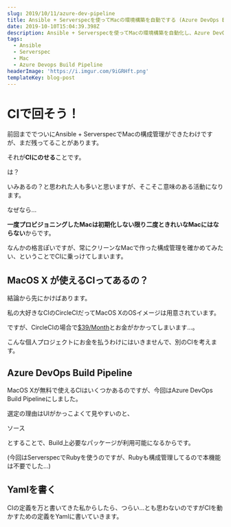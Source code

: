 ```yaml
---
slug: 2019/10/11/azure-dev-pipeline
title: Ansible + Serverspecを使ってMacの環境構築を自動でする (Azure DevOps Build Pipeline編)
date: 2019-10-10T15:04:39.398Z
description: Ansible + Serverspecを使ってMacの環境構築を自動化し、Azure DevOps Build PipelineでCIを回します。
tags:
  - Ansible
  - Serverspec
  - Mac
  - Azure Devops Build Pipeline
headerImage: 'https://i.imgur.com/9iGRHft.png'
templateKey: blog-post
---
```

# CIで回そう！

前回まででついにAnsible + ServerspecでMacの構成管理ができたわけですが、まだ残ってることがあります。

それが**CIにのせる**ことです。

は？

いみあるの？と思われた人も多いと思いますが、そこそこ意味のある活動になります。

なぜなら…

**一度プロビジョニングしたMacは初期化しない限り二度ときれいなMacにはならない**からです。

なんかの格言ぽいですが、常にクリーンなMacで作った構成管理を確かめてみたい、ということでCIに乗っけてしまいます。

## MacOS X が使えるCIってあるの？


結論から先にかけばあります。

私の大好きなCIのCircleCIだってMacOS XのOSイメージは用意されています。

ですが、CircleCIの場合で[$39/Month](https://circleci.jp/pricing/#build-os-x)とお金がかかってしまいます…。

こんな個人プロジェクトにお金を払うわけにはいきませんで、別のCIを考えます。

## Azure DevOps Build Pipeline

MacOS Xが無料で使えるCIはいくつかあるのですが、今回はAzure DevOps Build Pipelineにしました。

選定の理由はUIがかっこよくて見やすいのと、

ソース

とすることで、Build上必要なパッケージが利用可能になるからです。

(今回はServerspecでRubyを使うのですが、Rubyも構成管理してるので本機能は不要でした…)

## Yamlを書く

CIの定義を万と書いてきた私からしたら、つらい…とも思わないのですがCIを動かすための定義をYamlに書いていきます。
